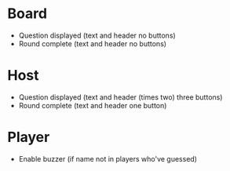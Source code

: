 # Board
- Question displayed (text and header no buttons)
- Round complete (text and header no buttons)

# Host
- Question displayed (text and header (times two) three buttons)
- Round complete (text and header one button)


# Player
- Enable buzzer (if name not in players who've guessed)